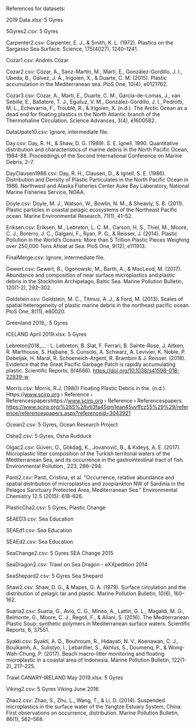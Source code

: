 References for datasets:

2019 Data.xlsx: 5 Gyres

5Gyres2.csv: 5 Gyres

Carpenter2.csv: Carpenter, E. J., & Smith, K. L. (1972). Plastics on the Sargasso Sea Surface. Science, 175(4027), 1240–1241.

Cozar1.csv: Andrés Cózar

Cozar2.csv: Cózar, A., Sanz-Martín, M., Martí, E., González-Gordillo, J. I., Ubeda, B., Gálvez, J. Á., Irigoien, X., & Duarte, C. M. (2015). Plastic accumulation in the Mediterranean sea. PloS One, 10(4), e0121762.

Cozar3.csv: Cózar, A., Martí, E., Duarte, C. M., García-de-Lomas, J., van Sebille, E., Ballatore, T. J., Eguíluz, V. M., González-Gordillo, J. I., Pedrotti, M. L., Echevarría, F., Troublè, R., & Irigoien, X. (n.d.). The Arctic Ocean as a dead end for floating plastics in the North Atlantic branch of the Thermohaline Circulation. Science Advances, 3(4), e1600582.

DataUpate10.csv: Ignore, intermediate file. 

Day.csv: Day, R. H., & Shaw, D. G. (1989). S. E. Ignell. 1990. Quantitative distribution and characteristics of marine debris in the North Pacific Ocean, 1984-88. Proceedings of the Second International Conference on Marine Debris, 2–7.

DayClausen1986.csv: Day, R. H., Clausen, D., & Ignell, S. E. (1986). Distribution and Density of Plastic Particulates in the North Pacific Ocean in 1986. Northwest and Alaska Fisheries Center Auke Bay Laboratory, National Marine Fisheries Service, NOAA.

Doyle.csv: Doyle, M. J., Watson, W., Bowlin, N. M., & Sheavly, S. B. (2011). Plastic particles in coastal pelagic ecosystems of the Northeast Pacific ocean. Marine Environmental Research, 71(1), 41–52.

Eriksen.csv: Eriksen, M., Lebreton, L. C. M., Carson, H. S., Thiel, M., Moore, C. J., Borerro, J. C., Galgani, F., Ryan, P. G., & Reisser, J. (2014). Plastic Pollution in the World’s Oceans: More than 5 Trillion Plastic Pieces Weighing over 250,000 Tons Afloat at Sea. PloS One, 9(12), e111913.

FinalMerge.csv: Ignore, intermediate file. 

Gewert.csv: Gewert, B., Ogonowski, M., Barth, A., & MacLeod, M. (2017). Abundance and composition of near surface microplastics and plastic debris in the Stockholm Archipelago, Baltic Sea. Marine Pollution Bulletin, 120(1-2), 292–302.

Goldstein.csv: Goldstein, M. C., Titmus, A. J., & Ford, M. (2013). Scales of spatial heterogeneity of plastic marine debris in the northeast pacific ocean. PloS One, 8(11), e80020.

Greenland 2019_: 5 Gyres

ICELAND April 2019.xlsx: 5 Gyres

Lebreton2018_... : L. Lebreton, B. Slat, F. Ferrari, B. Sainte-Rose, J. Aitken, R. Marthouse, S. Hajbane, S. Cunsolo, A. Schwarz, A. Levivier, K. Noble, P. Debeljak, H. Maral, R. Schoeneich-Argent, R. Brambini & J. Reisser. (2018). Evidence that the Great Pacific Garbage Patch is rapidly accumulating plastic. Scientific Reports, 8(4666). https://doi.org/10.1038/s41598-018-22939-w

Morris.csv: Morris, R.J. (1980) Floating Plastic Debris in the. (n.d.). Https://www.scirp.org › Reference › Referencespapershttps://www.scirp.org › Reference › Referencespapers. https://www.scirp.org/%28S%28vtj3fa45qm1ean45vvffcz55%29%29/reference/referencespapers.aspx?referenceid=3043921

Ocean2.csv: 5 Gyres, Ocean Research Project

Osha2.csv: 5 Gyres, Osha Rudduck

Olgac2.csv: Güven, O., Gökdağ, K., Jovanović, B., & Kıdeyş, A. E. (2017). Microplastic litter composition of the Turkish territorial waters of the Mediterranean Sea, and its occurrence in the gastrointestinal tract of fish. Environmental Pollution , 223, 286–294.

Panti2.csv: Panti, Cristina, et al. "Occurrence, relative abundance and spatial distribution of microplastics and zooplankton NW of Sardinia in the Pelagos Sanctuary Protected Area, Mediterranean Sea." Environmental Chemistry 12.5 (2015): 618-626.

PlasticCha2.csv: 5 Gyres, Plastic Change

SEAED3.csv: Sea Education

SEAEd1.csv: Sea Education

SEAEd2.csv: Sea Education

SeaChange2.csv: 5 Gyres SEA Change 2015

SeaDragon2.csv: Trawl on Sea Dragon - eXXpedition 2014

SeaShepard2.csv: 5 Gyres Sea Shepard

Shaw2.csv: Shaw, D. G., & Mapes, G. A. (1979). Surface circulation and the distribution of pelagic tar and plastic. Marine Pollution Bulletin, 10(6), 160–162.

Suaria2.csv: Suaria, G., Avio, C. G., Mineo, A., Lattin, G. L., Magaldi, M. G., Belmonte, G., Moore, C. J., Regoli, F., & Aliani, S. (2016). The Mediterranean Plastic Soup: synthetic polymers in Mediterranean surface waters. Scientific Reports, 6, 37551.

Syakti.csv: Syakti, A. D., Bouhroum, R., Hidayati, N. V., Koenawan, C. J., Boulkamh, A., Sulistyo, I., Lebarillier, S., Akhlus, S., Doumenq, P., & Wong-Wah-Chung, P. (2017). Beach macro-litter monitoring and floating microplastic in a coastal area of Indonesia. Marine Pollution Bulletin, 122(1-2), 217–225.

Trawl CANARY-IRELAND May 2019.xlsx: 5 Gyres

Viking2.csv: 5 Gyres Viking June 2016 

Zhao2.csv: Zhao, S., Zhu, L., Wang, T., & Li, D. (2014). Suspended microplastics in the surface water of the Yangtze Estuary System, China: First observations on occurrence, distribution. Marine Pollution Bulletin, 86(1), 562–568.
